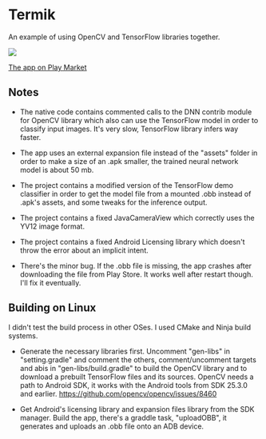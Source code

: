 # Termik

An example of using OpenCV and TensorFlow libraries together.

[![](https://mishurov.usite.pro/github/termik/Screenshot1.png )](https://play.google.com/store/apps/details?id=uk.co.mishurov.termik2)

[The app on Play Market](https://play.google.com/store/apps/details?id=uk.co.mishurov.termik2)

## Notes
* The native code contains commented calls to the DNN contrib module for OpenCV library which also can use the TensorFlow model in order to classify input images. It's very slow, TensorFlow library infers way faster.

* The app uses an external expansion file instead of the "assets" folder in order to make a size of an .apk smaller, the trained neural network model is about 50 mb.

* The project contains a modified version of the TensorFlow demo classifier in order to get the model file from a mounted .obb instead of .apk's assets, and some tweaks for the inference output.

* The project contains a fixed JavaCameraView which correctly uses the YV12 image format.

* The project contains a fixed Android Licensing library which doesn't throw the error about an implicit intent. 

* There's the minor bug. If the .obb file is missing, the app crashes after downloading the file from Play Store. It works well after restart though. I'll fix it eventually.

## Building on Linux
I didn't test the build process in other OSes. I used CMake and Ninja build systems.

* Generate the necessary libraries first. Uncomment "gen-libs" in "setting.gradle" and comment the others, comment/uncomment targets and abis in "gen-libs/build.gradle" to build the OpenCV library and to download a prebuilt TensorFlow files and its sources. OpenCV needs a path to Android SDK, it works with the Android tools from SDK 25.3.0 and earlier. https://github.com/opencv/opencv/issues/8460

* Get Android's licensing library and expansion files library from the SDK manager. Build the app, there's a graddle task, "uploadOBB", it generates and uploads an .obb file onto an ADB device.

